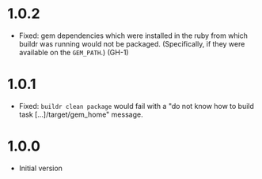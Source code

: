 1.0.2
=====

- Fixed: gem dependencies which were installed in the ruby from which
  buildr was running would not be packaged. (Specifically, if they
  were available on the `GEM_PATH`.) (GH-1)

1.0.1
=====

- Fixed: `buildr clean package` would fail with a "do not know how to
  build task [...]/target/gem_home" message.

1.0.0
=====

- Initial version
